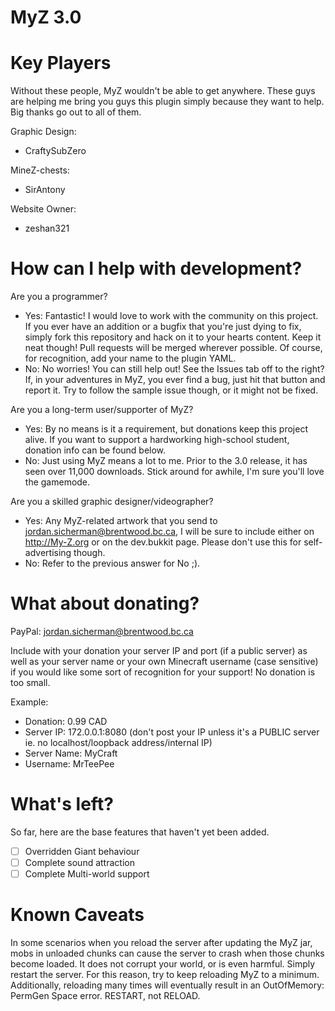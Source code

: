 MyZ 3.0
=======

Key Players
===========

Without these people, MyZ wouldn't be able to get anywhere. These guys are helping me bring you guys this plugin simply because they want to help. Big thanks go out to all of them.

Graphic Design:
* CraftySubZero

MineZ-chests:
* SirAntony

Website Owner:
* zeshan321

How can I help with development?
================================

Are you a programmer?

* Yes: Fantastic! I would love to work with the community on this project. If you ever have an addition or a bugfix that you're just dying to fix, simply fork this repository and hack on it to your hearts content. Keep it neat though! Pull requests will be merged wherever possible. Of course, for recognition, add your name to the plugin YAML.
* No: No worries! You can still help out! See the Issues tab off to the right? If, in your adventures in MyZ, you ever find a bug, just hit that button and report it. Try to follow the sample issue though, or it might not be fixed. 

Are you a long-term user/supporter of MyZ?

* Yes: By no means is it a requirement, but donations keep this project alive. If you want to support a hardworking high-school student, donation info can be found below.
* No: Just using MyZ means a lot to me. Prior to the 3.0 release, it has seen over 11,000 downloads. Stick around for awhile, I'm sure you'll love the gamemode. 

Are you a skilled graphic designer/videographer?

* Yes: Any MyZ-related artwork that you send to jordan.sicherman@brentwood.bc.ca, I will be sure to include either on http://My-Z.org or on the dev.bukkit page. Please don't use this for self-advertising though.
* No: Refer to the previous answer for No ;). 

What about donating?
====================

PayPal: jordan.sicherman@brentwood.bc.ca

Include with your donation your server IP and port (if a public server) as well as your server name or your own Minecraft username (case sensitive) if you would like some sort of recognition for your support! No donation is too small.

Example:

* Donation: 0.99 CAD
* Server IP: 172.0.0.1:8080 (don't post your IP unless it's a PUBLIC server ie. no localhost/loopback address/internal IP)
* Server Name: MyCraft
* Username: MrTeePee 

What's left?
============

So far, here are the base features that haven't yet been added.

- [ ] Overridden Giant behaviour
- [ ] Complete sound attraction
- [ ] Complete Multi-world support

Known Caveats
=============

In some scenarios when you reload the server after updating the MyZ jar, mobs in unloaded chunks can cause the server to crash when those chunks become loaded. It does not corrupt your world, or is even harmful. Simply restart the server. For this reason, try to keep reloading MyZ to a minimum. Additionally, reloading many times will eventually result in an OutOfMemory: PermGen Space error. RESTART, not RELOAD.